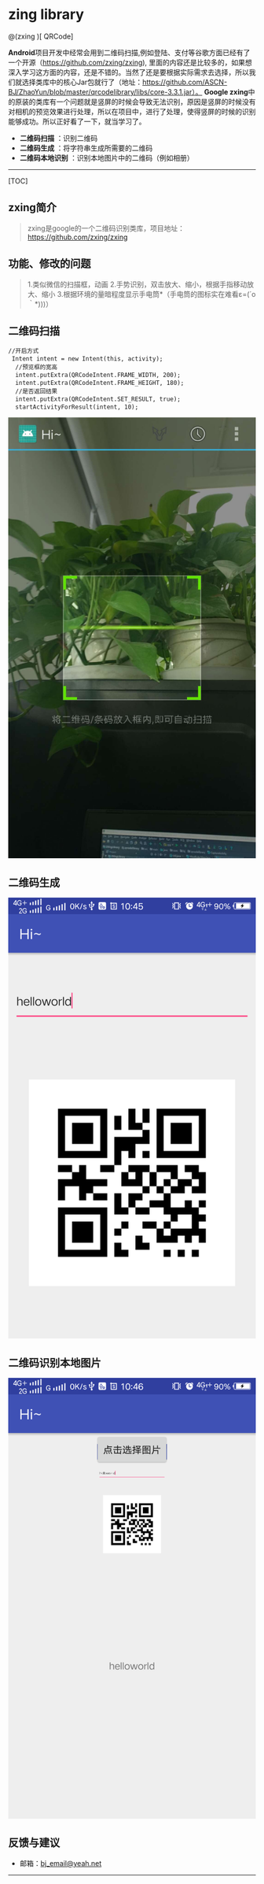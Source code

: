 # zing library

@(zxing  )[	QRCode]

**Android**项目开发中经常会用到二维码扫描,例如登陆、支付等谷歌方面已经有了一个开源（https://github.com/zxing/zxing), 里面的内容还是比较多的，如果想深入学习这方面的内容，还是不错的。当然了还是要根据实际需求去选择，所以我们就选择类库中的核心Jar包就行了（地址：https://github.com/ASCN-BJ/ZhaoYun/blob/master/qrcodelibrary/libs/core-3.3.1.jar）。
**Google zxing**中的原装的类库有一个问题就是竖屏的时候会导致无法识别，原因是竖屏的时候没有对相机的预览效果进行处理，所以在项目中，进行了处理，使得竖屏的时候的识别能够成功。所以正好看了一下，就当学习了。

- **二维码扫描** ：识别二维码
- **二维码生成** ：将字符串生成所需要的二维码
- **二维码本地识别** ：识别本地图片中的二维码（例如相册）

-------------------

[TOC]

## zxing简介

> zxing是google的一个二维码识别类库，项目地址：https://github.com/zxing/zxing
## 功能、修改的问题
> 1.类似微信的扫描框，动画
> 2.手势识别，双击放大、缩小，根据手指移动放大、缩小
> 3.根据环境的量暗程度显示手电筒*（手电筒的图标实在难看ε=(´ο｀*)))）

## 二维码扫描
```
//开启方式
 Intent intent = new Intent(this, activity);
  //预览框的宽高
  intent.putExtra(QRCodeIntent.FRAME_WIDTH, 200);
  intent.putExtra(QRCodeIntent.FRAME_HEIGHT, 180);
  //是否返回结果
  intent.putExtra(QRCodeIntent.SET_RESULT, true);
  startActivityForResult(intent, 10);
```
![](https://github.com/ASCN-BJ/ZXingLibrary/blob/master/pic1.jpg)
## 二维码生成
![enter image description here](https://github.com/ASCN-BJ/ZXingLibrary/blob/master/pic2.png)
## 二维码识别本地图片
![enter image description here](https://github.com/ASCN-BJ/ZXingLibrary/blob/master/pic3.png)
## 反馈与建议
- 邮箱：<bj_email@yeah.net>


---------





